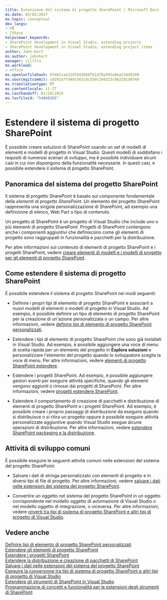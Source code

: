 ```yaml
---
title: Estensione del sistema di progetto SharePoint | Microsoft Docs
ms.date: 02/02/2017
ms.topic: conceptual
dev_langs:
- VB
- CSharp
helpviewer_keywords:
- SharePoint development in Visual Studio, extending projects
- SharePoint development in Visual Studio, extending project items
author: John-Hart
ms.author: johnhart
manager: jillfra
ms.workload:
- office
ms.openlocfilehash: 9f461cae21dfd43bb8fb1d78af65e0ea234d0100
ms.sourcegitcommit: c0202a77d4dc562cdc55dc2e6223c062281d9749
ms.translationtype: MT
ms.contentlocale: it-IT
ms.lasthandoff: 01/24/2019
ms.locfileid: "54869265"
---
```

# <a name="extend-the-sharepoint-project-system"></a>Estendere il sistema di progetto SharePoint
  È possibile creare soluzioni di SharePoint usando un set di modelli di elementi e modelli di progetto in Visual Studio. Questi modelli di soddisfano i requisiti di numerosi scenari di sviluppo, ma è possibile individuare alcuni casi in cui non dispongono della funzionalità necessarie. In questi casi, è possibile estendere il sistema di progetto SharePoint.  
  
## <a name="overview-of-the-sharepoint-project-system"></a>Panoramica del sistema del progetto SharePoint
 Il sistema di progetto SharePoint è basato sul componente fondamentale della *elementi di progetto SharePoint*. Un elemento del progetto SharePoint rappresenta una singola personalizzazione di SharePoint, ad esempio una definizione di elenco, Web Part o tipo di contenuto.  
  
 Un progetto di SharePoint è un progetto di Visual Studio che include uno o più elementi di progetto SharePoint. Progetti di SharePoint contengono anche i componenti aggiuntivi che definiscono come gli elementi di progetto sono raggruppati in funzionalità e pacchetti per la distribuzione.  
  
 Per altre informazioni sul contenuto di elementi di progetto SharePoint e i progetti SharePoint, vedere [creare elementi di modelli e i modelli di progetto per gli elementi di progetto SharePoint](../sharepoint/creating-item-templates-and-project-templates-for-sharepoint-project-items.md).  
  
## <a name="how-to-extend-the-sharepoint-project-system"></a>Come estendere il sistema di progetto SharePoint
 È possibile estendere il sistema di progetto SharePoint nei modi seguenti:  
  
-   Definire i propri tipi di elemento di progetto SharePoint e associarli a nuovi modelli di elementi o modelli di progetto in Visual Studio. Ad esempio, è possibile definire un tipo di elemento di progetto SharePoint per la creazione di un'azione personalizzata o un campo. Per altre informazioni, vedere [definire tipi di elemento di progetto SharePoint personalizzati](../sharepoint/defining-custom-sharepoint-project-item-types.md).  
  
-   Estendere i tipi di elemento di progetto SharePoint che sono già installati in Visual Studio. Ad esempio, è possibile aggiungere una voce di menu di scelta rapida per un elemento del progetto in **Esplora soluzioni** e personalizzare l'elemento del progetto quando lo sviluppatore sceglie la voce di menu. Per altre informazioni, vedere [elementi di progetto SharePoint estendere](../sharepoint/extending-sharepoint-project-items.md).  
  
-   Estendere i progetti SharePoint. Ad esempio, è possibile aggiungere gestori eventi per eseguire attività specifiche, quando gli elementi vengono aggiunti o rimossi dai progetti di SharePoint. Per altre informazioni, vedere [progetti estendere SharePoint](../sharepoint/extending-sharepoint-projects.md).  
  
-   Estendere il comportamento di creazione di pacchetti e distribuzione di elementi di progetto SharePoint e i progetti SharePoint. Ad esempio, è possibile creare i proprio passaggi di distribuzione da eseguire quando si distribuisce o si ritira un progetto oppure è possibile eseguire attività personalizzate aggiuntive quando Visual Studio esegue alcune operazioni di distribuzione. Per altre informazioni, vedere [estendere SharePoint packaging e la distribuzione](../sharepoint/extending-sharepoint-packaging-and-deployment.md).  
  
## <a name="common-development-tasks"></a>Attività di sviluppo comuni
 È possibile eseguire le seguenti attività comuni nelle estensioni del sistema del progetto SharePoint:  
  
-   Salvare i dati di stringa personalizzato con elementi di progetto e in diversi tipi di file di progetto. Per altre informazioni, vedere [salvare i dati nelle estensioni del sistema del progetto SharePoint](../sharepoint/saving-data-in-extensions-of-the-sharepoint-project-system.md).  
  
-   Convertire un oggetto nel sistema del progetto SharePoint in un oggetto corrispondente nel modello oggetto di automazione di Visual Studio o nel modello oggetto di integrazione, o viceversa. Per altre informazioni, vedere [onverti tra tipi di sistema di progetto SharePoint e altri tipi di progetto di Visual Studio](../sharepoint/converting-between-sharepoint-project-system-types-and-other-visual-studio-project-types.md).  
  
## <a name="see-also"></a>Vedere anche
 [Definire tipi di elemento di progetto SharePoint personalizzati](../sharepoint/defining-custom-sharepoint-project-item-types.md)   
 [Estendere gli elementi di progetto SharePoint](../sharepoint/extending-sharepoint-project-items.md)   
 [Estendere i progetti SharePoint](../sharepoint/extending-sharepoint-projects.md)   
 [Estendere la distribuzione e creazione di pacchetti di SharePoint](../sharepoint/extending-sharepoint-packaging-and-deployment.md)   
 [Salvare i dati nelle estensioni del sistema del progetto SharePoint](../sharepoint/saving-data-in-extensions-of-the-sharepoint-project-system.md)   
 [Eseguire la conversione tra tipi di sistema di progetto SharePoint e altri tipi di progetto di Visual Studio](../sharepoint/converting-between-sharepoint-project-system-types-and-other-visual-studio-project-types.md)   
 [Estendere gli strumenti di SharePoint in Visual Studio](../sharepoint/extending-the-sharepoint-tools-in-visual-studio.md)   
 [Programmazione di concetti e funzionalità per le estensioni degli strumenti di SharePoint](../sharepoint/programming-concepts-and-features-for-sharepoint-tools-extensions.md)  
